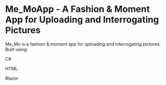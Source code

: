 # Me_MoApp - A Fashion & Moment App for Uploading and Interrogating Pictures
Me_Mo is a fashion & moment app for uploading and interrogating pictures. Built using:

C#

HTML

Blazor




